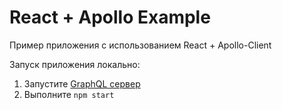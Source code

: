 # React + Apollo Example
 
Пример приложения с использованием React + Apollo-Client

Запуск приложения локально:  
1. Запустите [GraphQL сервер](https://github.com/urfu-2016/graphql-server-example)  
2. Выполните `npm start`  
